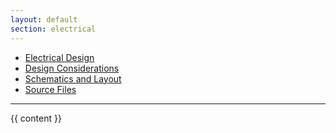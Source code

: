 ```yaml
---
layout: default
section: electrical
---
```


<ul class="nav nav-pills">
  <li><a href="/electrical/index.html">Electrical Design</a></li>
  <li {% if page.url contains 'electrical/design/' %}class="active"{% endif %}><a href="/electrical/design/index.html">Design Considerations</a></li>
  <li><a href="/electrical/schematics/index.html">Schematics and Layout</a></li>
  <li><a href="/electrical/sources/index.html">Source Files</a></li>
</ul>

<hr/>

{{ content }}
